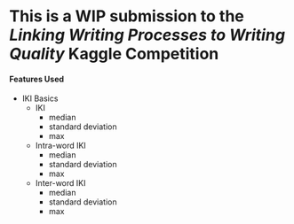 # This is a WIP submission to the _Linking Writing Processes to Writing Quality_ Kaggle Competition

#### Features Used
- IKI Basics
    - IKI
        - median
        - standard deviation
        - max
    - Intra-word IKI
        - median
        - standard deviation
        - max
    - Inter-word IKI
        - median
        - standard deviation
        - max
